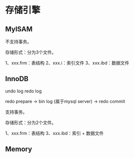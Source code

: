 # 存储引擎

## MyISAM

不支持事务。

存储形式：分为3个文件。

1、xxx.frm：表结构
2、xxx.i：索引文件
3、xxx.ibd：数据文件

## InnoDB

undo log
redo log

redo prepare -> bin log (属于mysql server) -> redo commit

支持事务。

存储形式：分为2个文件。

1、xxx.frm：表结构
3、xxx.ibd：索引 + 数据文件

## Memory
